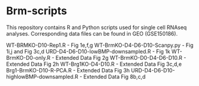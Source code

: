 # Brm-scripts

This repository contains R and Python scripts used for single cell RNAseq analyses. Corresponding data files can be found in GEO (GSE150186).

WT-BRMKO-D10-Rep1.R - Fig 1e,f,g
WT-BrmKO-D4-D6-D10-Scanpy.py - Fig 1i,j and Fig 3c,d
URD-D4-D6-D10-lowBMP-downsampled.R - Fig 1k
WT-BrmKO-D0-only.R - Extended Data Fig 2g
WT-BrmKO-D0-D4-D6-D10.R - Extended Data Fig 2h
WT-Brg1KO-D4-D10.R - Extended Data Fig 3c,d,e
Brg1-BrmKO-D10-R-PCA.R - Extended Data Fig 3h
URD-D4-D6-D10-highlowBMP-downsampled.R - Extended Data Fig 8b,c,d

